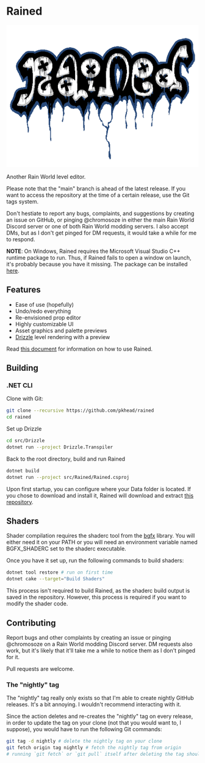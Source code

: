 # Rained
![Fancy Logoe](rained-logo.png)

Another Rain World level editor.

Please note that the "main" branch is ahead of the latest release. If you want to access the repository
at the time of a certain release, use the Git tags system.

Don't hestiate to report any bugs, complaints, and suggestions by creating an issue on GitHub, or pinging @chromosoze in either the main Rain World Discord server or one of both Rain World modding servers. I also accept DMs, but as I don't get pinged for DM requests, it would take a while for me to respond.

**NOTE**: On Windows, Rained requires the Microsoft Visual Studio C++ runtime package to run. Thus, if Rained fails to open a window on launch, it's probably because you have it missing. The package can be installed [here](https://aka.ms/vs/17/release/vc_redist.x64.exe).

## Features
- Ease of use (hopefully)
- Undo/redo everything
- Re-envisioned prop editor
- Highly customizable UI
- Asset graphics and palette previews
- [Drizzle](https://github.com/SlimeCubed/Drizzle/tree/community) level rendering with a preview

Read [this document](dist/README.md) for information on how to use Rained.

## Building
### .NET CLI
Clone with Git:
```bash
git clone --recursive https://github.com/pkhead/rained
cd rained
```

Set up Drizzle
```bash
cd src/Drizzle
dotnet run --project Drizzle.Transpiler
```

Back to the root directory, build and run Rained
```bash
dotnet build
dotnet run --project src/Rained/Rained.csproj
```
Upon first startup, you can configure where your Data folder is located. If you chose to download and install it, Rained will download and extract [this repository](https://github.com/SlimeCubed/Drizzle.Data/tree/community).

## Shaders
Shader compilation requires the shaderc tool from the [bgfx](https://github.com/bkaradzic/bgfx) library. You will either need it on your PATH
or you will need an environment variable named BGFX_SHADERC set to the shaderc executable.

Once you have it set up, run the following commands to build shaders:
```bash
dotnet tool restore # run on first time
dotnet cake --target="Build Shaders"
```

This process isn't required to build Rained, as the shaderc build output is saved in the repository. However, this process is required if you want to modify the shader code.

## Contributing
Report bugs and other complaints by creating an issue or pinging @chromosoze on a Rain World modding Discord server. DM requests also work, but it's likely that it'll take me a while to notice them as I don't pinged for it.

Pull requests are welcome.

### The "nightly" tag
The "nightly" tag really only exists so that I'm able to create nightly GitHub releases. It's a bit annoying. I wouldn't recommend interacting with it.

Since the action deletes and re-creates the "nightly" tag on every release, in order to update the tag
on your clone (not that you would want to, I suppose), you would have to run the following Git commands:
```bash
git tag -d nightly # delete the nightly tag on your clone
git fetch origin tag nightly # fetch the nightly tag from origin
# running `git fetch` or `git pull` itself after deleting the tag should also work.
```